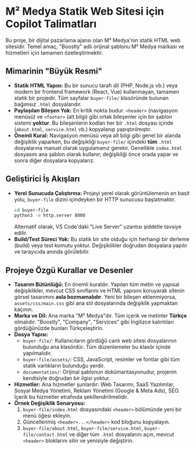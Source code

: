 # M² Medya Statik Web Sitesi için Copilot Talimatları

Bu proje, bir dijital pazarlama ajansı olan M² Medya'nın statik HTML web sitesidir. Temel amaç, "Boostly" adlı orijinal şablonu M² Medya markası ve hizmetleri için tamamen özelleştirmektir.

## Mimarinin "Büyük Resmi"

- **Statik HTML Yapısı:** Bu bir sunucu tarafı dil (PHP, Node.js vb.) veya modern bir frontend framework (React, Vue) kullanmayan, tamamen statik bir projedir. Tüm sayfalar `buyer-file/` klasöründe bulunan bağımsız `.html` dosyalarıdır.
- **Paylaşılan Bileşen Yok:** En kritik nokta budur. `<header>` (navigasyon menüsü) ve `<footer>` (alt bilgi) gibi ortak bileşenler için bir şablon sistemi **yoktur**. Bu bileşenlerin kodları her bir `.html` dosyası içinde (`about.html`, `service.html` vb.) kopyalanıp yapıştırılmıştır.
- **Önemli Kural:** Navigasyon menüsü veya alt bilgi gibi genel bir alanda değişiklik yaparken, bu değişikliği `buyer-file/` içindeki **tüm** `.html` dosyalarına manuel olarak uygulamanız gerekir. Genellikle `index.html` dosyasını ana şablon olarak kullanır, değişikliği önce orada yapar ve sonra diğer dosyalara kopyalarız.

## Geliştirici İş Akışları

- **Yerel Sunucuda Çalıştırma:** Projeyi yerel olarak görüntülemenin en basit yolu, `buyer-file` dizini içindeyken bir HTTP sunucusu başlatmaktır.
  ```bash
  cd buyer-file
  python3 -m http.server 8000
  ```
  Alternatif olarak, VS Code'daki "Live Server" uzantısı şiddetle tavsiye edilir.
- **Build/Test Süreci Yok:** Bu statik bir site olduğu için herhangi bir derleme (build) veya test komutu yoktur. Değişiklikler doğrudan dosyalara yapılır ve tarayıcıda anında görülebilir.

## Projeye Özgü Kurallar ve Desenler

- **Tasarım Bütünlüğü:** En önemli kuraldır. Yapılan tüm metin ve yapısal değişiklikler, mevcut CSS sınıflarını ve HTML yapısını koruyarak sitenin görsel tasarımını **asla bozmamalıdır**. Yeni bir bileşen eklenmiyorsa, `assets/css/main.css` gibi ana stil dosyalarında değişiklik yapmaktan kaçının.
- **Marka ve Dil:** Ana marka "M² Medya"dır. Tüm içerik ve metinler **Türkçe** olmalıdır. "Boostly", "Company", "Services" gibi İngilizce kalıntıları gördüğünüzde bunları Türkçeleştirin.
- **Dosya Yapısı:**
  - `buyer-file/`: Kullanıcıların gördüğü canlı web sitesi dosyalarının bulunduğu ana klasördür. Tüm düzenlemeler bu klasör içinde yapılmalıdır.
  - `buyer-file/assets/`: CSS, JavaScript, resimler ve fontlar gibi tüm statik varlıkların bulunduğu yerdir.
  - `documentation/`: Orijinal şablonun dokümantasyonudur, projenin kendisiyle doğrudan bir ilgisi yoktur.
- **Hizmetler:** Ana hizmetler şunlardır: Web Tasarımı, SaaS Yazılımlar, Sosyal Medya Yönetimi, Reklam Yönetimi (Google & Meta Ads), SEO. İçerik bu hizmetler etrafında şekillendirilmelidir.
- **Örnek Değişiklik Senaryosu:**
  1. `buyer-file/index.html` dosyasındaki `<header>` bölümünde yeni bir menü öğesi ekleyin.
  2. Güncellenmiş `<header>...</header>` kod bloğunu kopyalayın.
  3. `buyer-file/about.html`, `buyer-file/service.html`, `buyer-file/contact.html` ve diğer tüm `.html` dosyalarını açın, mevcut `<header>` bloklarını silin ve yenisiyle değiştirin.
